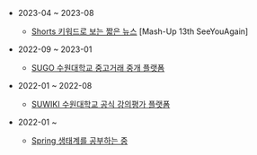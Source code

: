 - 2023-04 ~ 2023-08
  - [Shorts 키워드로 보는 짧은 뉴스](https://github.com/mash-up-kr/SeeYouAgain_Spring) [Mash-Up 13th SeeYouAgain]

- 2022-09 ~ 2023-01
  - [SUGO 수원대학교 중고거래 중개 플랫폼](https://github.com/USW-SuGo)

- 2022-01 ~ 2022-08
  - [SUWIKI 수원대학교 공식 강의평가 플랫폼](https://github.com/uswLectureEvaluation/Backend-Remaster)

- 2022-01 ~ 
  - [Spring 생태계를 공부하는 중](https://k-diger.github.io/)
